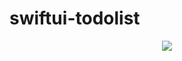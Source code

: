 # swiftui-todolist

<p align="center">
<img src="https://github.com/SuminJN/swiftui-todolist/assets/71697350/ffeb5f4b-6626-4f11-b260-cdebc23dde50">
</p>
